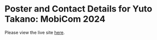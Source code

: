 # Poster and Contact Details for Yuto Takano: MobiCom 2024

Please view the live site [here](https://yutotakano.github.io/mobicom2024-poster-details).
